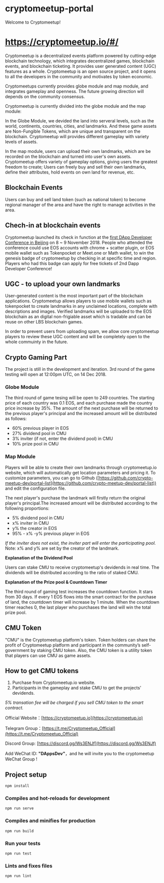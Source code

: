 # cryptomeetup-portal

Welcome to Cryptomeetup!

# https://cryptomeetup.io/#/

Cryptomeetup is a decentralized events platform powered by cutting-edge blockchain technology, which integrates decentralized games, blockchain events, and blockchain ticketing. It provides user generated content (UGC) features as a whole. Cryptomeetup is an open source project, and it opens to all the developers in the community and motivates by token economic.

Cryptomeetups currently provides globe module and map module, and integrates gameplay and openness. The future growing direction will depends on the community consensus.

Cryptomeetup is currently divided into the globe module and the map module:

In the Globe Module, we devided the land into serveral levels, such as the world, continents, countries, cities, and landmarks. And these game assets are Non-Fungible Tokens, which are unique and transparent on the blockchain. Cryptomeetup will provides different gameplay with variety levels of assets.

In the map module, users can upload their own landmarks, which are be recorded on the blockchain and turned into user's own assets. Cryptomeetup offers variety of gameplay options, giving users the greatest freedom to create; Users can freely buy and sell their own landmarks, define their attributes, hold events on own land for revenue, etc.

## Blockchain Events

Users can buy and sell land token (such as national token) to become regional manager of the area and have the right to manage activities in the area.

## Chech-in at blockchain events

Cryptomeetup launched its check in function at the [first DApp Developer Conference in Beijing](https://www.bagevent.com/event/1871915?from=singlemessage&isappinstalled=0) on 8 ~ 9 November 2018. People who attended the conference could use EOS accounts with chrome + scatter plugin, or EOS mobile wallet such as Tokenpocket or Meet.one or Math wallet, to win the genesis badge of cryptomeetup by checking in at specific time and region. Players who had this badge can apply for free tickets of 2nd Dapp Developer Conference! 

## UGC - to upload your own landmarks

User-generated content is the most important part of the blockchain applications. Cryptomeetup allows players to use mobile wallets such as tokenpocket to create landmarks in any unclaimed locations, complete with descriptions and images. Verified landmarks will be uploaded to the EOS blockchain as an digital non-frigiable asset which is tradable and can be reuse on other LBS blockchain games.

In order to prevent users from uploading spam, we allow core cryptomeetup players to review these UGC content and will be completely open to the whole commuinty in the future.

## Crypto Gaming Part

The project is still in the development and iteration. 3rd round of the game testing will open at 12:00pm UTC, on 14 Dec 2018. 

### Globe Module

The third round of game tesing will be open to 249 countries. The starting price of each country was 0.1 EOS, and each purchase made the country price increase by 35%. The amount of the next purchase will be returned to the previous player's principal and the increased  amount  will be distributed as follows:

- 60% previous player in EOS
- 27% dividend pool in CMU
- 3% inviter (if not, enter the dividend pool) in CMU
- 10% prize pool in CMU

### Map Module

Players will be able to create their own landmarks through cryptomeetup.io website, which will automatically get location parameters and pricing it. To customize parameters, you can go to Github ([https://github.com/crypto-meetup-dev/portal-list](https://github.com/crypto-meetup-dev/portal-list)) and edit the configuration file.

The next player's purchase the landmark will firstly return the original player's principal.The increased amount will be distributed according to the following proportions:
- 5% dividend pool in CMU
- x% inviter in CMU
- y% the creator in EOS
- 95% - x% -y% previous player in EOS

*If the inviter does not exist, the inviter part will enter the participating pool.*
Note: x% and y% are set by the creator of the landmark.

**Explanation of the Dividend Pool**

Users can stake CMU to receive cryptomeetup's devidends in real time. The dividends will be distributed according to the ratio of staked CMU.

**Explanation of the Prize pool & Countdown Timer**

The third round of gaming test increases the countdown function. It stars from 30 days. If every 1 EOS flows into the smart contract for the purchase of land, the countdown timer will increase by 1 minute. When the countdown timer reaches 0, the last player who purchases the land will win the total prize pool.

## CMU Token

"CMU" is the Cryptomeetup platform's token. Token holders can share the profit of Cryptomeetup platform and participant in the community’s self-government by staking CMU token. Also, the CMU token is a utility token that players can use CMU as  game assets. 

## How to get CMU tokens 

1. Purchase from Cryptomeetup.io website.
2. Participants in the gameplay and stake CMU to get the projects' devidends.

*5% transation fee will be charged if you sell CMU token to the smart contract.*

Official Website：[https://cryptomeetup.io](https://cryptomeetup.io)

Telegram Group：[https://t.me/Cryptomeetup_Official](https://t.me/Cryptomeetup_Official)

Discord Group: [https://discord.gg/Ws3ENJf](https://discord.gg/Ws3ENJf)

Add WeChat ID: **"DAppsDev"**，and he will invite you to the cryptomeetup WeChat Group !

## Project setup
```
npm install
```

### Compiles and hot-reloads for development
```
npm run serve
```

### Compiles and minifies for production
```
npm run build
```

### Run your tests
```
npm run test
```

### Lints and fixes files
```
npm run lint
```
